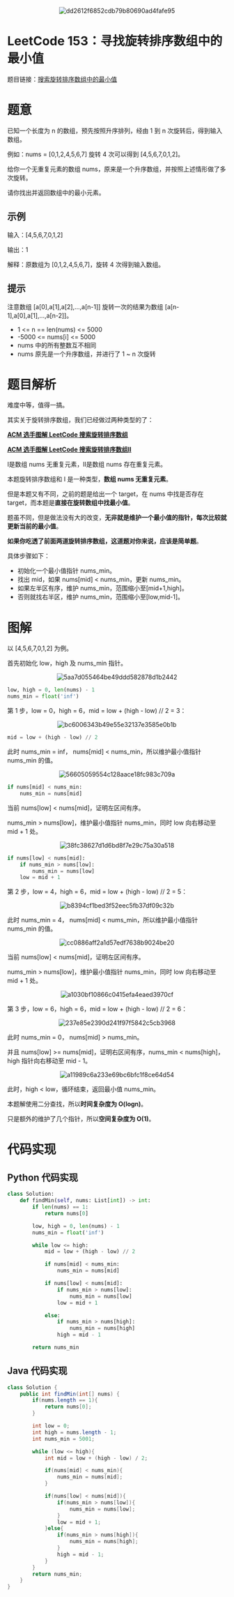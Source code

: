<div align=center>

![dd2612f6852cdb79b80690ad4fafe95](https://gitee.com/codegoudan/codegoudanIMG/raw/master/202201/20220104_174509624_0.jpg)

</div>

# LeetCode 153：寻找旋转排序数组中的最小值

题目链接：[搜索旋转排序数组中的最小值](https://leetcode-cn.com/problems/find-minimum-in-rotated-sorted-array/)



# 题意

已知一个长度为 n 的数组，预先按照升序排列，经由 1 到 n 次旋转后，得到输入数组。

例如：nums = [0,1,2,4,5,6,7] 旋转 4 次可以得到 [4,5,6,7,0,1,2]。

给你一个无重复元素的数组 nums，原来是一个升序数组，并按照上述情形做了多次旋转。

请你找出并返回数组中的最小元素。



## 示例

输入：[4,5,6,7,0,1,2]

输出：1

解释：原数组为 [0,1,2,4,5,6,7]，旋转 4 次得到输入数组。



## 提示

注意数组 [a[0],a[1],a[2],...,a[n-1]] 旋转一次的结果为数组 [a[n-1],a[0],a[1],...,a[n-2]]。

- 1 <= n == len(nums) <= 5000
- -5000 <= nums[i] <= 5000
- nums 中的所有整数互不相同
- nums 原先是一个升序数组，并进行了 1 ~ n 次旋转



# 题目解析

难度中等，值得一搞。

其实关于旋转排序数组，我们已经做过两种类型的了：



[**ACM 选手图解 LeetCode 搜索旋转排序数组**](http://mp.weixin.qq.com/s?__biz=MzI0NjAxMDU5NA==&mid=2475924378&idx=1&sn=1d5cba8612e2d3ade15d9b93af0a419f&chksm=ff22fc17c85575019e82edef15f54e06e9eb0c33b6d829c569454dd5e98eadc1dc7dd359e605&scene=21#wechat_redirect)

[**ACM 选手图解 LeetCode 搜索旋转排序数组Ⅱ**](http://mp.weixin.qq.com/s?__biz=MzI0NjAxMDU5NA==&mid=2475924710&idx=1&sn=9c05c9717b172d3b1763f4ebb974a228&chksm=ff22fb6bc855727d4c8db6895ef3974638b65632d764614b324cc69d57259208837ba6b05378&scene=21#wechat_redirect)



Ⅰ是数组 nums 无重复元素，Ⅱ是数组 nums 存在重复元素。

本题旋转排序数组和 Ⅰ 是一种类型，**数组 nums 无重复元素**。

但是本题又有不同，之前的题是给出一个 target，在 nums 中找是否存在 target，而本题是**直接在旋转数组中找最小值**。

题虽不同，但是做法没有大的改变，**无非就是维护一个最小值的指针，每次比较就更新当前的最小值**。

**如果你吃透了前面两道旋转排序数组，这道题对你来说，应该是简单题**。

具体步骤如下：

- 初始化一个最小值指针 nums_min。
- 找出 mid，如果 nums[mid] < nums_min，更新 nums_min。
- 如果左半区有序，维护 nums_min，范围缩小至[mid+1,high]。
- 否则就找右半区，维护 nums_min，范围缩小至[low,mid-1]。



# 图解

以 [4,5,6,7,0,1,2] 为例。

首先初始化 low，high 及 nums_min 指针。

<div align=center>

![5aa7d055464be49ddd582878d1b2442](https://gitee.com/codegoudan/codegoudanIMG/raw/master/202201/20220104_174810450_0.jpg)

</div>

```Python
low, high = 0, len(nums) - 1
nums_min = float('inf')
```

第 1 步，low = 0，high = 6，mid = low + (high - low) // 2 = 3：

<div align=center>

![bc6006343b49e55e32137e3585e0b1b](https://gitee.com/codegoudan/codegoudanIMG/raw/master/202201/20220104_174833023_0.jpg)

</div>

```Python
mid = low + (high - low) // 2
```

此时 nums_min = inf， nums[mid] < nums_min，所以维护最小值指针 nums_min 的值。

<div align=center>

![56605059554c128aace18fc983c709a](https://gitee.com/codegoudan/codegoudanIMG/raw/master/202201/20220104_174859287_0.jpg)

</div>

```Python
if nums[mid] < nums_min:
    nums_min = nums[mid]
```

当前 nums[low] < nums[mid]，证明左区间有序。

nums_min > nums[low]，维护最小值指针 nums_min，同时 low 向右移动至 mid + 1 处。

<div align=center>

![38fc38627d1d6bd8f7e29c75a30a518](https://gitee.com/codegoudan/codegoudanIMG/raw/master/202201/20220104_174928950_0.jpg)

</div>

```Python
if nums[low] < nums[mid]:
    if nums_min > nums[low]:
        nums_min = nums[low]
    low = mid + 1
```

第 2 步，low = 4，high = 6，mid = low + (high - low) // 2 = 5：

<div align=center>

![b8394cf1bed3f52eec5fb37df09c32b](https://gitee.com/codegoudan/codegoudanIMG/raw/master/202201/20220104_174953536_0.jpg)

</div>

此时 nums_min = 4， nums[mid] < nums_min，所以维护最小值指针 nums_min 的值。

<div align=center>

![cc0886aff2a1d57edf7638b9024be20](https://gitee.com/codegoudan/codegoudanIMG/raw/master/202201/20220104_175011042_0.jpg)

</div>

当前 nums[low] < nums[mid]，证明左区间有序。

nums_min > nums[low]，维护最小值指针 nums_min，同时 low 向右移动至 mid + 1 处。

<div align=center>

![a1030bf10866c0415efa4eaed3970cf](https://gitee.com/codegoudan/codegoudanIMG/raw/master/202201/20220104_175028637_0.jpg)

</div>

第 3 步，low = 6，high = 6，mid = low + (high - low) // 2 = 6：

<div align=center>

![237e85e2390d241f97f5842c5cb3968](https://gitee.com/codegoudan/codegoudanIMG/raw/master/202201/20220104_175042858_0.jpg)

</div>

此时 nums_min = 0， nums[mid] > nums_min。

并且 nums[low] >= nums[mid]，证明右区间有序，nums_min < nums[high]，high 指针向右移动至 mid - 1。

<div align=center>

![a11989c6a233e69bc6bfc1f8ce64d54](https://gitee.com/codegoudan/codegoudanIMG/raw/master/202201/20220104_175100956_0.jpg)

</div>

此时，high < low，循环结束，返回最小值 nums_min。

本题解使用二分查找，所以**时间复杂度为 O(logn)**。

只是额外的维护了几个指针，所以**空间复杂度为 O(1)**。



# 代码实现



## Python 代码实现

```Python
class Solution:
    def findMin(self, nums: List[int]) -> int:
        if len(nums) == 1:
            return nums[0]

        low, high = 0, len(nums) - 1
        nums_min = float('inf')

        while low <= high:
            mid = low + (high - low) // 2

            if nums[mid] < nums_min:
                nums_min = nums[mid]

            if nums[low] < nums[mid]:
                if nums_min > nums[low]:
                    nums_min = nums[low]
                low = mid + 1

            else:
                if nums_min > nums[high]:
                    nums_min = nums[high]
                high = mid - 1

        return nums_min
```



## Java 代码实现

```Java
class Solution {
    public int findMin(int[] nums) {
        if(nums.length == 1){
            return nums[0];
        }

        int low = 0;
        int high = nums.length - 1;
        int nums_min = 5001;

        while (low <= high){
            int mid = low + (high - low) / 2;

            if(nums[mid] < nums_min){
                nums_min = nums[mid];
            }

            if(nums[low] < nums[mid]){
                if(nums_min > nums[low]){
                    nums_min = nums[low];
                }
                low = mid + 1;
            }else{
                if(nums_min > nums[high]){
                    nums_min = nums[high];
                }
                high = mid - 1;
            }
        }
        return nums_min;
    }
}
```


